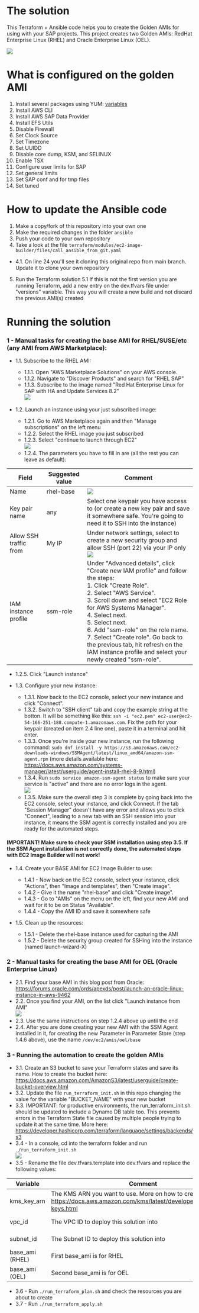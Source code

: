 # The solution

This Terraform + Ansible code helps you to create the Golden AMIs for using with your SAP projects. This project creates two Golden AMIs: RedHat Enterprise Linux (RHEL) and Oracle Enterprise Linux (OEL).

![](diagrams/solution.png)

# What is configured on the golden AMI

1. Install several packages using YUM: [variables](/ansible/golden_amis/roles/role-install-libs-pkgs-agents/defaults/main.yaml)
2. Install AWS CLI
3. Install AWS SAP Data Provider
4. Install EFS Utils
5. Disable Firewall
6. Set Clock Source
7. Set Timezone
8. Set UUIDD
9. Disable core dump, KSM, and SELINUX
10. Enable TSX
11. Configure user limits for SAP
12. Set general limits
13. Set SAP conf and for tmp files
14. Set tuned

# How to update the Ansible code

1. Make a copy/fork of this repository into your own one
2. Make the required changes in the folder ```ansible```
3. Push your code to your own repository
4. Take a look at the file ```terraform/modules/ec2-image-builder/files/call_ansible_from_git.yaml```
- 4.1. On line 24 you'll see it cloning this original repo from main branch. Update it to clone your own repository
5. Run the Terraform solution
5.1 If this is not the first version you are running Terraform, add a new entry on the dev.tfvars file under "versions" variable. This way you will create a new build and not discard the previous AMI(s) created

# Running the solution

### 1 - Manual tasks for creating the base AMI for RHEL/SUSE/etc (any AMI from AWS Marketplace):

- 1.1. Subscribe to the RHEL AMI:
  - 1.1.1. Open "AWS Marketplace Solutions" on your AWS console.
  - 1.1.2. Navigate to "Discover Products" and search for "RHEL SAP"
  - 1.1.3. Subscribe to the image named "Red Hat Enterprise Linux for SAP with HA and Update Services 8.2" <br> ![](readme_images/marketplace-1.png)

- 1.2. Launch an instance using your just subscribed image:
  - 1.2.1. Go to AWS Marketplace again and then "Manage subscriptions" on the left menu
  - 1.2.2. Select the RHEL image you just subscribed
  - 1.2.3. Select "continue to launch through EC2" <br> ![](readme_images/launch-1.png)
  - 1.2.4. The parameters you have to fill in are (all the rest you can leave as default):

| Field | Suggested value | Comment |
| -- | -- | -- |
| Name | rhel-base | ![](readme_images/launch-2.png) |
| Key pair name | any | Select one keypair you have access to (or create a new key pair and save it somewhere safe. You're going to need it to SSH into the instance) |
| Allow SSH traffic from | My IP | Under network settings, select to create a new security group and allow SSH (port 22) via your IP only <br> ![](readme_images/launch-3.png) |
| IAM instance profile | ssm-role | Under "Advanced details", click "Create new IAM profile" and follow the steps: <br>1. Click "Create Role". <br>2. Select "AWS Service". <br>3. Scroll down and select "EC2 Role for AWS Systems Manager". <br>4. Select next. <br>5. Select next. <br>6. Add "ssm-role" on the role name. <br>7. Select "Create role". Go back to the previous tab, hit refresh on the IAM instance profile and select your newly created "ssm-role".

  - 1.2.5. Click "Launch instance"

- 1.3. Configure your new instance:
  - 1.3.1. Now back to the EC2 console, select your new instance and click "Connect".
  - 1.3.2. Switch to "SSH client" tab and copy the example string at the botton. It will be something like this: ```ssh -i "ec2.pem" ec2-user@ec2-54-166-251-188.compute-1.amazonaws.com```. Fix the path for your keypair (created on item 2.4 line one), paste it in a terminal and hit enter.
  - 1.3.3. Once you're inside your new instance, run the following command: ```sudo dnf install -y https://s3.amazonaws.com/ec2-downloads-windows/SSMAgent/latest/linux_amd64/amazon-ssm-agent.rpm``` (more details available here: https://docs.aws.amazon.com/systems-manager/latest/userguide/agent-install-rhel-8-9.html)
  - 1.3.4. Run ```sudo service amazon-ssm-agent status``` to make sure your service is "active" and there are no error logs in the agent. <br> ![](readme_images/configure-1.png)
  - 1.3.5. Make sure the overall step 3 is complete by going back into the EC2 console, select your instance, and click Connect. If the tab "Session Manager" doesn't have any error and allows you to click "Connect", leading to a new tab with an SSH session into your instance, it means the SSM agent is correctly installed and you are ready for the automated steps.

#### IMPORTANT! Make sure to check your SSM installation using step 3.5. If the SSM Agent installation is not correctly done, the automated steps with EC2 Image Builder will not work!

- 1.4. Create your BASE AMI for EC2 Image Builder to use:
  - 1.4.1 - Now back on the EC2 console, select your instance, click "Actions", then "Image and templates", then "Create image".
  - 1.4.2 - Give it the name "rhel-base" and click "Create image".
  - 1.4.3 - Go to "AMIs" on the menu on the left, find your new AMI and wait for it to be on Status "Available".
  - 1.4.4 - Copy the AMI ID and save it somewhere safe

- 1.5. Clean up the resources:
  - 1.5.1 - Delete the rhel-base instance used for capturing the AMI
  - 1.5.2 - Delete the security group created for SSHing into the instance (named launch-wizard-X)

### 2 - Manual tasks for creating the base AMI for OEL (Oracle Enterprise Linux)

- 2.1. Find your base AMI in this blog post from Oracle: https://forums.oracle.com/ords/apexds/post/launch-an-oracle-linux-instance-in-aws-9462
- 2.2. Once you find your AMI, on the list click "Launch instance from AMI" <br> ![](readme_images/launch-4.png)
- 2.3. Use the same instructions on step 1.2.4 above up until the end
- 2.4. After you are done creating your new AMI with the SSM Agent installed in it, for creating the new Parameter in Parameter Store (step 1.4.6 above), use the name ```/dev/ec2/amis/oel/base```

### 3 - Running the automation to create the golden AMIs

- 3.1. Create an S3 bucket to save your Terraform states and save its name. How to create the bucket here: https://docs.aws.amazon.com/AmazonS3/latest/userguide/create-bucket-overview.html
- 3.2. Update the file ```run_terraform_init.sh``` in this repo changing the value for the variable "BUCKET_NAME" with your new bucket
- 3.3. IMPORTANT: for productive environments, the run_terraform_init.sh should be updated to include a Dynamo DB table too. This prevents errors in the Terraform State file caused by multiple people trying to update it at the same time. More here: https://developer.hashicorp.com/terraform/language/settings/backends/s3
- 3.4 - In a console, cd into the terraform folder and run ```./run_terraform_init.sh``` <br> ![](readme_images/terraform-1.png)
- 3.5 - Rename the file dev.tfvars.template into dev.tfvars and replace the following values:

| Variable | Comment | Sample value |
| -- | -- | -- |
| kms_key_arn | The KMS ARN you want to use. More on how to create keys: https://docs.aws.amazon.com/kms/latest/developerguide/create-keys.html | KMS ARN |
| vpc_id | The VPC ID to deploy this solution into | vpc-136fg512a80503b82 | 
| subnet_id | The Subnet ID to deploy this solution into | subnet-9efcd1og8f764b86f | 
| base_ami (RHEL) | First base_ami is for RHEL | ami-01453fg90e53509e3 | 
| base_ami (OEL) | Second base_ami is for OEL | ami-01453fg90e53509e3 | 

- 3.6 - Run ```./run_terraform_plan.sh``` and check the resources you are about to create
- 3.7 - Run ```./run_terraform_apply.sh```